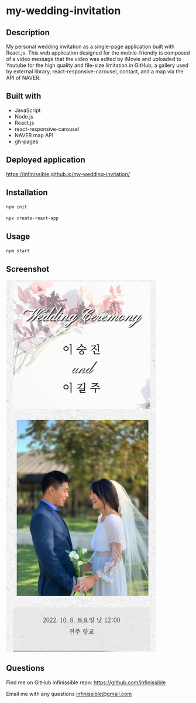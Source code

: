 # my-wedding-invitation

## Description

My personal wedding invitation as a single-page application built with React.js. This web application designed for the mobile-friendly is composed of a video message that the video was edited by iMovie and uploaded to Youtube for the high quality and file-size limitation in GitHub, a gallery used by external library, react-responsive-carousel, contact, and a map via the API of NAVER.

## Built with

- JavaScript
- Node.js
- React.js
- react-responsive-carousel
- NAVER map API
- gh-pages

## Deployed application

https://infinissible.github.io/my-wedding-invitation/

## Installation

`npm init`

`npx create-react-app`

## Usage

`npm start`

## Screenshot

<img src='./src/assets/jpg/readme.png'>

## Questions

Find me on GitHub
infinissible
repo: https://github.com/infinissible

Email me with any questions
infinissible@gmail.com
